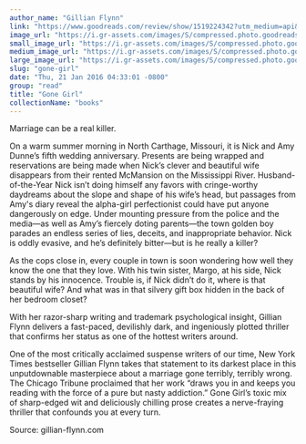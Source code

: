 ```yaml
---
author_name: "Gillian Flynn"
link: "https://www.goodreads.com/review/show/1519224342?utm_medium=api&utm_source=rss"
image_url: "https://i.gr-assets.com/images/S/compressed.photo.goodreads.com/books/1554086139l/19288043._SY75_.jpg"
small_image_url: "https://i.gr-assets.com/images/S/compressed.photo.goodreads.com/books/1554086139l/19288043._SY75_.jpg"
medium_image_url: "https://i.gr-assets.com/images/S/compressed.photo.goodreads.com/books/1554086139l/19288043._SX98_.jpg"
large_image_url: "https://i.gr-assets.com/images/S/compressed.photo.goodreads.com/books/1554086139l/19288043.jpg"
slug: "gone-girl"
date: "Thu, 21 Jan 2016 04:33:01 -0800"
group: "read"
title: "Gone Girl"
collectionName: "books"
---
```

Marriage can be a real killer.  
  
On a warm summer morning in North Carthage, Missouri, it is Nick and Amy Dunne’s fifth wedding anniversary. Presents are being wrapped and reservations are being made when Nick’s clever and beautiful wife disappears from their rented McMansion on the Mississippi River. Husband-of-the-Year Nick isn’t doing himself any favors with cringe-worthy daydreams about the slope and shape of his wife’s head, but passages from Amy's diary reveal the alpha-girl perfectionist could have put anyone dangerously on edge. Under mounting pressure from the police and the media—as well as Amy’s fiercely doting parents—the town golden boy parades an endless series of lies, deceits, and inappropriate behavior. Nick is oddly evasive, and he’s definitely bitter—but is he really a killer?  
  
As the cops close in, every couple in town is soon wondering how well they know the one that they love. With his twin sister, Margo, at his side, Nick stands by his innocence. Trouble is, if Nick didn’t do it, where is that beautiful wife? And what was in that silvery gift box hidden in the back of her bedroom closet?  
  
With her razor-sharp writing and trademark psychological insight, Gillian Flynn delivers a fast-paced, devilishly dark, and ingeniously plotted thriller that confirms her status as one of the hottest writers around.  
  
One of the most critically acclaimed suspense writers of our time, New York Times bestseller Gillian Flynn takes that statement to its darkest place in this unputdownable masterpiece about a marriage gone terribly, terribly wrong. The Chicago Tribune proclaimed that her work “draws you in and keeps you reading with the force of a pure but nasty addiction.” Gone Girl’s toxic mix of sharp-edged wit and deliciously chilling prose creates a nerve-fraying thriller that confounds you at every turn.  
  
Source: gillian-flynn.com